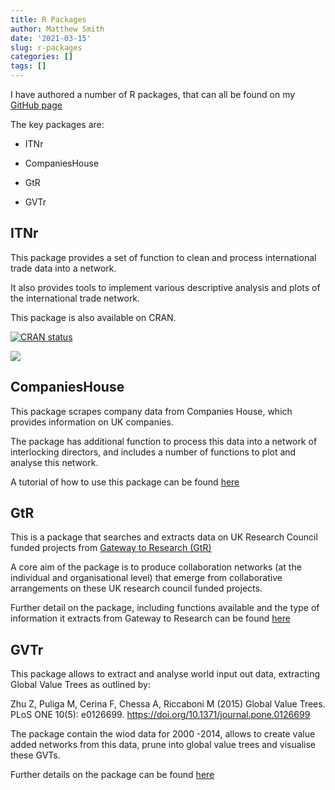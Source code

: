 ```yaml
---
title: R Packages
author: Matthew Smith
date: '2021-03-15'
slug: r-packages
categories: []
tags: []
---
```


I have authored a number of R packages, that can all be found on my [GitHub page](https://github.com/MatthewSmith430)  

The key packages are:

- ITNr

- CompaniesHouse  

- GtR  

- GVTr  



## ITNr

This package provides a set of function to clean and process international trade data into a network.

It also provides tools to implement various descriptive analysis and plots of the international trade network.  

This package is also available on CRAN.

[![CRAN status](https://www.r-pkg.org/badges/version/ITNr)](https://cran.r-project.org/package=ITNr)

![](https://cranlogs.r-pkg.org/badges/grand-total/ITNr?color=brightgreen)

## CompaniesHouse

This package scrapes company data from Companies House, which provides information on UK companies. 

The package has additional function to process this data into a network of interlocking directors, and includes a number of functions to plot and analyse this network. 

A tutorial of how to use this package can be found [here](https://matthewsmith430.github.io/CompaniesHouse/index.html)

## GtR 

This is a package that searches and extracts data on UK Research Council funded projects from [Gateway to Research (GtR)](https://gtr.ukri.org/)  

A core aim of the package is to produce collaboration networks (at the individual and organisational level) that emerge from collaborative arrangements on these UK research council funded projects.  

Further detail on the package, including functions available and the type of information it extracts from Gateway to Research can be found [here](https://matthewsmith430.github.io/GtR/)  


## GVTr

This package allows to extract and analyse world input out data, extracting Global Value Trees as outlined by:

Zhu Z, Puliga M, Cerina F, Chessa A, Riccaboni M (2015) Global Value Trees. PLoS ONE 10(5): e0126699. <https://doi.org/10.1371/journal.pone.0126699>

The package contain the wiod data for 2000 -2014, allows to create value added networks from this data, prune into global value trees and visualise these GVTs. 

Further details on the package can be found [here](https://matthewsmith430.github.io/GVTr)
